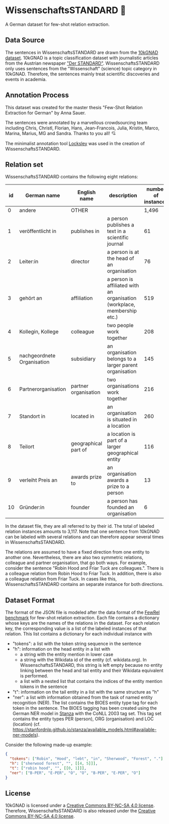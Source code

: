 # WissenschaftsSTANDARD :bow_and_arrow:
A German dataset for few-shot relation extraction.

## Data Source
The sentences in WissenschaftsSTANDARD are drawn from the [10kGNAD dataset](https://github.com/tblock/10kGNAD).
10kGNAD is a topic classification dataset with journalistic articles from the Austrian newspaper ["Der STANDARD"](https://derstandard.at).
WissenschaftsSTANDARD only uses sentences from the "Wissenschaft" (science) topic category in 10kGNAD.
Therefore, the sentences mainly treat scientific discoveries and events in academia.

## Annotation Process
This dataset was created for the master thesis "Few-Shot Relation Extraction for German" by Anna Sauer.

The sentences were annotated by a marvellous crowdsourcing team including Chris, Christl, Florian, Hans, Jean-Francois, Julia, Kristin, Marco, Marina, Marius, MG and Sandra.
Thanks to you all! :cupid:

The minimalist annotation tool [Locksley](https://github.com/acidAnn/locksley) was used in the creation of WissenschaftsSTANDARD.

## Relation set
WissenschaftsSTANDARD contains the following eight relations:

| id | German name | English name | description | number of instances |
|----|-----|--------|--------|------|
| 0 | andere | OTHER | | 1,496 |
| 1 | veröffentlicht in | publishes in | a person publishes a text in a scientific journal | 61 |
| 2 | Leiter:in |  director | a person is at the head of an organisation | 76 |
| 3 | gehört an |  affiliation | a person is affiliated with an organisation (workplace, membership etc.) | 519 |
| 4 | Kollegin, Kollege | colleague | two people work together | 208 |
| 5 | nachgeordnete Organisation | subsidiary | an organisation belongs to a larger parent organisation | 145 |
| 6 | Partnerorganisation | partner organisation | two organisations work together | 216 |
| 7 | Standort in | located in | an organisation is situated in a location | 260 |
| 8 | Teilort | geographical part of | a location is part of a larger geographical entity | 116 |
| 9 | verleiht Preis an | awards prize to | an organisation awards a prize to a person | 13 |
| 10 | Gründer:in | founder | a person has founded an organisation | 6 |

In the dataset file, they are all referred to by their id. The total of labeled relation instances amounts to 3,117.
Note that one sentence from 10kGNAD can be labeled with several relations and can therefore appear several times in WissenschaftsSTANDARD.

The relations are assumed to have a fixed direction from one entity to another one.
Nevertheless, there are also two symmetric relations, colleague and partner organisation, that go both ways. 
For example, consider the sentence "Robin Hood and Friar Tuck are colleagues.". 
There is a colleague relation from Robin Hood to Friar Tuck. In addition, there is also a colleague relation from Friar Tuck.
In cases like this, WissenschaftsSTANDARD contains an separate instance for both directions.

## Dataset Format
The format of the JSON file is modeled after the data format of the [FewRel benchmark](https://thunlp.github.io/1/fewrel1.html) for few-shot relation extraction.
Each file contains a dictionary whose keys are the names of the relations in the dataset.
For each relation key, the corresponding value is a list of the labeled instances of that relation.
This list contains a dictionary for each individual instance with
* "tokens": a list with the token string sequence in the sentence
* "h": information on the head entity in a list with
  * a string with the entity mention in lower case
  * a string with the Wikidata id of the entity (cf. wikidata.org). In WissenschaftsSTANDARD, this string is left empty because no entity linking between the head and tail entity and their Wikidata equivalent is performed.
  * a list with a nested list that contains the indices of the entity mention tokens in the sentence
* "t": information on the tail entity in a list with the same structure as "h"
* "ner": a list with information obtained from the task of named entity recognition (NER). The list contains the BIOES entity type tag for each token in the sentence. The BIOES tagging has been created using the German NER model in [Stanza](https://github.com/stanfordnlp/stanza) with the CoNLL 2003 tag set. This tag set contains the entity types PER (person), ORG (organisation) and LOC (location) (cf. https://stanfordnlp.github.io/stanza/available_models.html#available-ner-models).

Consider the following made-up example:
```json
{
  "tokens": ["Robin", "Hood", "lebt", "in", "Sherwood", "Forest", "."],
  "h": ["sherwood forest", "", [[4, 5]]],
  "t": ["robin hood", "", [[0, 1]]],
  "ner": ["B-PER", "E-PER", "O", "O", "B-PER", "E-PER", "O"]
}
```

## License
10kGNAD is licensed under a [Creative Commons BY-NC-SA 4.0 license](https://creativecommons.org/licenses/by-nc-sa/4.0/).
Therefore, WissenschaftsSTANDARD is also released under the [Creative Commons BY-NC-SA 4.0 license](https://creativecommons.org/licenses/by-nc-sa/4.0/).
